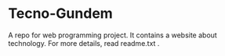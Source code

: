 # Tecno-Gundem
A repo for web programming project. It contains a website about technology. For more details, read readme.txt .
